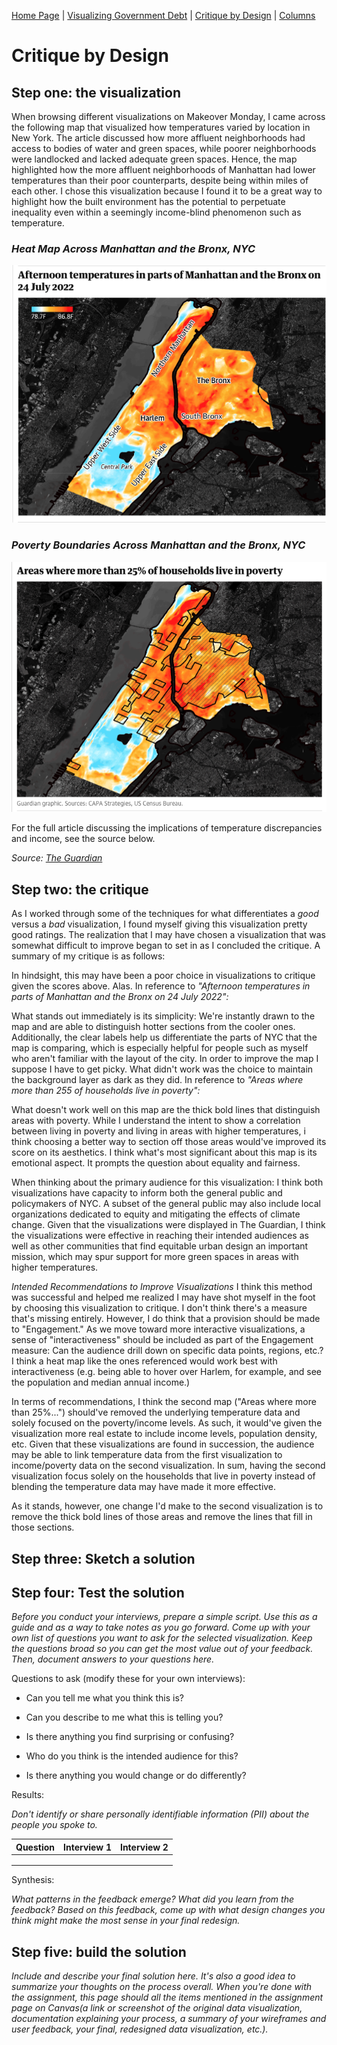 [Home Page](https://bbennyhb.github.io/Bryan-HB-Projects/) | [Visualizing Government Debt](visualizing-government-debt) | [Critique by Design](Critique-by-design) | [Columns](https://www.dailycal.org/users/profile/bryan%20hernandez%20benitez/) 

# Critique by Design 

## Step one: the visualization

When browsing different visualizations on Makeover Monday, I came across the following map that visualized how temperatures varied by location in New York. The article discussed how more affluent neighborhoods had access to bodies of water and green spaces, while poorer neighborhoods were landlocked and lacked adequate green spaces. Hence, the map highlighted how the more affluent neighborhoods of Manhattan had lower temperatures than their poor counterparts, despite being within miles of each other. I chose this visualization because I found it to be a great way to highlight how the built environment has the potential to perpetuate inequality even within a seemingly income-blind phenomenon such as temperature.


### _Heat Map Across Manhattan and the Bronx, NYC_
![heat_map](heat_map.jpg)




### _Poverty Boundaries Across Manhattan and the Bronx, NYC_
![poverty_map](poverty_map.jpg)



For the full article discussing the implications of temperature discrepancies and income, see the source below.

_Source: [The Guardian](https://www.theguardian.com/us-news/2022/sep/07/new-york-heat-deaths-map-inequality)_


## Step two: the critique

As I worked through some of the techniques for what differentiates a _good_ versus a _bad_ visualization, I found myself giving this visualization pretty good ratings. The realization that I may have chosen a visualization that was somewhat difficult to improve began to set in as I concluded the critique. A summary of my critique is as follows:

In hindsight, this may have been a poor choice in visualizations to critique given the scores above. Alas.
In reference to _"Afternoon temperatures in parts of Manhattan and the Bronx on 24 July 2022":_ 

What stands out immediately is its simplicity: We're instantly drawn to the map and are able to distinguish hotter sections from the cooler ones. Additionally, the clear labels help us differentiate the parts of NYC that the map is comparing, which is especially helpful for people such as myself who aren't familiar with the layout of the city. In order to improve the map I suppose I have to get picky. What didn't work was the choice to maintain the background layer as dark as they did.
In reference to _"Areas where more than 255 of households live in poverty":_

What doesn't work well on this map are the thick bold lines that distinguish areas with poverty. While I understand the intent to show a correlation between living in poverty and living in areas with higher temperatures, i think choosing a better way to section off those areas would've improved its score on its aesthetics. I think what's most significant about this map is its emotional aspect. It prompts the question about equality and fairness. 

When thinking about the primary audience for this visualization: 
I think both visualizations have capacity to inform both the general public and policymakers of NYC. A subset of the general public may also include local organizations dedicated to equity and mitigating the effects of climate change. Given that the visualizations were displayed in The Guardian, I think the visualizations were effective in reaching their intended audiences as well as other communities that find equitable urban design an important mission, which may spur support for more green spaces in areas with higher temperatures.

_Intended Recommendations to Improve Visualizations_ 
I think this method was successful and helped me realized I may have shot myself in the foot by choosing this visualization to critique. I don't think there's a measure that's missing entirely. However, I do think that a provision should be made to "Engagement." As we move toward more interactive visualizations, a sense of "interactiveness" should be included as part of the Engagement measure: Can the audience drill down on specific data points, regions, etc.? I think a heat map like the ones referenced would work best with interactiveness (e.g. being able to hover over Harlem, for example, and see the population and median annual income.)

In terms of recommendations, I think the second map ("Areas where more than 25%...") should've removed the underlying temperature data and solely focused on the poverty/income levels. As such, it would've given the visualization more real estate to include income levels, population density, etc. Given that these visualizations are found in succession, the audience may be able to link temperature data from the first visualization to income/poverty data on the second visualization. In sum, having the second visualization focus solely on the households that live in poverty instead of blending the temperature data may have made it more effective. 

As it stands, however, one change I'd make to the second visualization is to remove the thick bold lines of those areas and remove the lines that fill in those sections. 

## Step three: Sketch a solution

## Step four: Test the solution

_Before you conduct your interviews, prepare a simple script. Use this as a guide and as a way to take notes as you go forward. Come up with your own list of questions you want to ask for the selected visualization. 
Keep the questions broad so you can get the most value out of your feedback. Then, document answers to your questions here._

Questions to ask (modify these for your own interviews): 

- Can you tell me what you think this is?

- Can you describe to me what this is telling you?

- Is there anything you find surprising or confusing?

- Who do you think is the intended audience for this?

- Is there anything you would change or do differently?

Results: 

_Don't identify or share personally identifiable information (PII) about the people you spoke to._



| Question | Interview 1 | Interview 2 |
|----------|-------------|-------------|
|          |             |             |
|          |             |             |
|          |             |             |



Synthesis: 

_What patterns in the feedback emerge?  What did you learn from the feedback?  Based on this feedback, come up with what design changes you think might make the most sense in your final redesign._

## Step five: build the solution

_Include and describe your final solution here. It's also a good idea to summarize your thoughts on the process overall. 
When you're done with the assignment, this page should all the items mentioned in the assignment page on Canvas(a link or screenshot of the original data visualization, 
documentation explaining your process, a summary of your wireframes and user feedback, your final, redesigned data visualization, etc.)._
